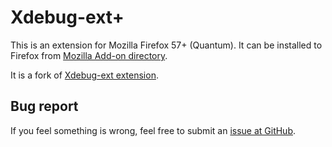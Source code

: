 # Xdebug-ext+

This is an extension for Mozilla Firefox 57+ (Quantum). It can be installed to Firefox from
[Mozilla Add-on directory](https://addons.mozilla.org/en-US/firefox/addon/xdebug-ext-plus/).

It is a fork of [Xdebug-ext extension](https://github.com/lhall-adexos/xdebug-ext/).

## Bug report

If you feel something is wrong, feel free to submit an [issue at GitHub](https://github.com/JakubJachym/xdebug-ext-plus/issues).
